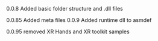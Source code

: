 0.0.8  Added basic folder structure and .dll files

0.0.85 Added meta files
0.0.9  Added runtime dll to asmdef

0.0.95 removed XR Hands and XR toolkit samples

